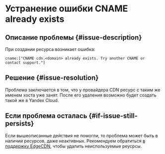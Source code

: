 # Устранение ошибки CNAME already exists


## Описание проблемы {#issue-description}

При создании ресурса возникает ошибка:
```
cname:["CNAME cdn.<domain> already exists. Try another CNAME or contact support."]
```

## Решение {#issue-resolution}

Проблема заключается в том, что у провайдера CDN ресурс с таким же именем хоста уже занят. После его удаления возможно будет создать такой же в Yandex Cloud.

## Если проблема осталась {#if-issue-still-persists}

Если вышеописанные действия не помогли, то проблема может быть в наличии ресурсов, даже неактивных. Рекомендуем обратиться [в поддержку EdgeCDN](https://edgecenter.ru), чтобы удалить неиспользуемые реусрсы.
